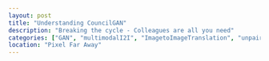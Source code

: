 ```yaml
---
layout: post
title: "Understanding CouncilGAN"
description: "Breaking the cycle - Colleagues are all you need"
categories: ["GAN", "multimodalI2I", "ImagetoImageTranslation", "unpaired domain"]
location: "Pixel Far Away"
---
```



